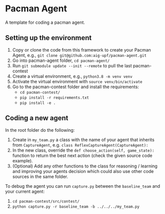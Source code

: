 # Pacman Agent

A template for coding a pacman agent.

## Setting up the environment
1. Copy or clone the code from this framework to create your Pacman Agent, e.g., `git clone git@github.com:aig-upf/pacman-agent.git`
2. Go into pacman-agent folder, `cd pacman-agent/`
3. Run `git submodule update --init --remote` to pull the last pacman-contest
4. Create a virtual environment, e.g., `python3.8 -m venv venv`
5. Activate the virtual environment with `source venv/bin/activate`
6. Go to the pacman-contest folder and install the requirements:
    - `cd pacman-contest/`
    - `pip install -r requirements.txt`
    - `pip install -e .`

## Coding a new agent
In the root folder do the following:
1. Create in `my_team.py` a class with the name of your agent that inherits from `CaptureAgent`, e.g. `class ReflexCaptureAgent(CaptureAgent):`
2. In the new class, override the `def choose_action(self, game_state):` function to return the best next action (check the given source code example).
3. (Optional) Add any other functions to the class for reasoning / learning and improving your agents decision which could also use other code sources in the same folder.

To debug the agent you can run `capture.py` between the `baseline_team` and your current agent:
1. `cd pacman-contest/src/contest/`
2. `python capture.py -r baseline_team -b ../../../my_team.py`


